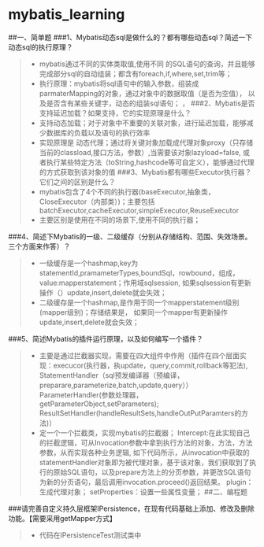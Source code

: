 # mybatis_learning
##一、简单题
###1、Mybatis动态sql是做什么的？都有哪些动态sql？简述一下动态sql的执行原理？
>- mybatis通过不同的实体类取值,使用不同 的SQL语句的查询，并且能够完成部分sql的自动组装；都含有foreach,if,where,set,trim等；
>- 执行原理：mybatis将sql语句中的输入参数，组装成parmaterMapping的对象，通过对象中的数据取值（是否为空值），
以及是否含有某些关键字，动态的组装sql语句；
， 
###2、Mybatis是否支持延迟加载？如果支持，它的实现原理是什么？
>- 支持动态加载；对于对象中不重要的关联对象，进行延迟加载，能够减少数据库的负载以及语句的执行效率
>- 实现原理是 动态代理；通过将关键对象加载成代理对象proxy（只存储当前的classload,接口方法，参数）,当需要该对象lazyload=false,
或者执行某些特定方法（toString,hashcode等可自定义），能够通过代理的方式获取到该对象的值
###3、Mybatis都有哪些Executor执行器？它们之间的区别是什么？
>- mybatis包含了4个不同的执行器(baseExecutor,抽象类，CloseExecutor（内部类）)；主要包括batchExecutor,cacheExecutor,simpleExecutor,ReuseExecutor
>- 主要区别是使用在不同的场景下,使用不同的执行器；

###4、简述下Mybatis的一级、二级缓存（分别从存储结构、范围、失效场景。三个方面来作答）？
>- 一级缓存是一个hashmap,key为statementId,pramameterTypes,boundSql，rowbound，组成，value:mapperstatement；作用域sqlsession,
    如果sqlsession有更新操作（）update,insert,delete就会失效；
>- 二级缓存是一个hashmap,是作用于同一个mapperstatement级别(mapper级别)；存储结果是， 如果同一个mapper有更新操作update,insert,delete就会失效；

###5、简述Mybatis的插件运行原理，以及如何编写一个插件？
>-  主要是通过拦截器实现，需要在四大组件中作用（插件在四个层面实现：execucor(执行器，执update，query,commit,rollback等犯法), StatementHandler（sql预发编译器（预编译，preparare,parameterize,batch,update,query）） ParameterHandler(参数处理器，getParameterObject,setParameters); ResultSetHandler(handleResultSets,handleOutPutParamters的方法)）
>- 定一个一个拦截类，实现mybatis的拦截器；
    Intercept:在此实现自己的拦截逻辑，可从Invocation参数中拿到执行方法的对象，方法，方法参数，从而实现各种业务逻辑, 如下代码所示，从invocation中获取的statementHandler对象即为被代理对象，基于该对象，我们获取到了执行的原始SQL语句，以及prepare方法上的分页参数，并更改SQL语句为新的分页语句，最后调用invocation.proceed()返回结果。
   plugin：生成代理对象；
   setProperties：设置一些属性变量；
##二、编程题

###请完善自定义持久层框架IPersistence，在现有代码基础上添加、修改及删除功能。【需要采用getMapper方式】
>- 代码在IPersistenceTest测试类中
